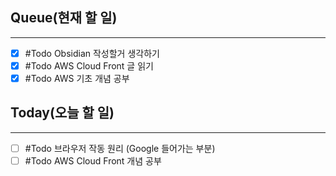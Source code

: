 ## Queue(현재 할 일)
---
- [x] #Todo Obsidian 작성할거 생각하기
- [x] #Todo AWS Cloud Front 글 읽기
- [x] #Todo AWS 기초 개념 공부

##  Today(오늘 할 일)
---
- [ ] #Todo 브라우저 작동 원리 (Google 들어가는 부분)
- [ ] #Todo AWS Cloud Front 개념 공부